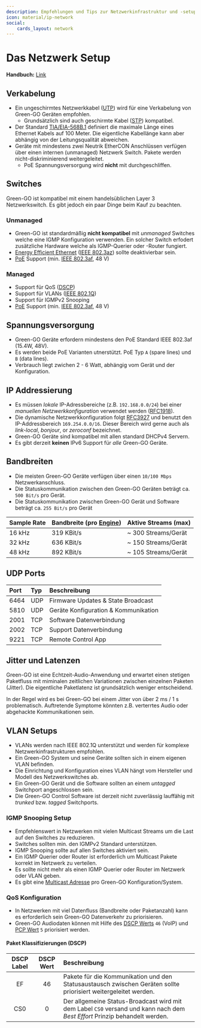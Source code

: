 ```yaml
---
description: Empfehlungen und Tips zur Netzwerkinfrastruktur und -setup
icon: material/ip-network
social:
    cards_layout: network
---
```

# Das Netzwerk Setup

**Handbuch:** [Link](https://manual.greengoconnect.com/en/guides/network/)

## Verkabelung

- Ein ungeschirmtes Netzwerkkabel ([UTP](https://de.wikipedia.org/wiki/Twisted-Pair-Kabel#UTP)) wird für eine Verkabelung von Green-GO Geräten empfohlen.
    - Grundsätzlich sind auch geschirmte Kabel ([STP](https://de.wikipedia.org/wiki/Twisted-Pair-Kabel#STP)) kompatibel. 
- Der Standard [TIA/EIA-568B.1](https://www.csd.uoc.gr/~hy435/material/TIA-EIA-568-B.1.pdf) definiert die maximale Länge eines Ethernet Kabels auf 100 Meter. Die eigentliche Kabellänge kann aber abhängig von der Leitungsqualität abweichen.
- Geräte mit mindestens zwei Neutrik EtherCON Anschlüssen verfügen über einen internen (unmanaged) Netzwerk Switch. Pakete werden nicht-diskriminierend weitergeleitet.
    - PoE Spannungsversorgung wird **nicht** mit durchgeschliffen.

## Switches

Green-GO ist kompatibel mit einem handelsüblichen Layer 3 Netzwerkswitch. Es gibt jedoch ein paar Dinge beim Kauf zu beachten.

### Unmanaged

- Green-GO ist standardmäßig **nicht kompatibel** mit _unmanaged_ Switches welche eine IGMP Konfiguration verwenden. Ein solcher Switch erfodert zusätzliche Hardware welche als IGMP-Querier oder -Router fungiert.
- [Energy Efficient Ethernet](https://de.wikipedia.org/wiki/Energy_Efficient_Ethernet) ([IEEE 802.3az](https://standards.ieee.org/ieee/802.3az/4270/)) sollte deaktivierbar sein.
- [PoE](https://de.wikipedia.org/wiki/Power_over_Ethernet) Support (min. [IEEE 802.3af](https://standards.ieee.org/ieee/802.3af/1090/), 48 V)

### Managed

- Support für QoS ([DSCP](https://de.wikipedia.org/wiki/DiffServ))
- Support für VLANs ([IEEE 802.1Q](https://standards.ieee.org/ieee/802.1Q/6844/))
- Support für IGMPv2 Snooping
- [PoE](https://de.wikipedia.org/wiki/Power_over_Ethernet) Support (min. [IEEE 802.3af](https://standards.ieee.org/ieee/802.3af/1090/), 48 V)

## Spannungsversorgung

- Green-GO Geräte erfordern mindestens den PoE Standard IEEE 802.3af (15.4W, 48V).
- Es werden beide PoE Varianten utnerstützt. PoE Typ `A` (spare lines) und `B` (data lines).
- Verbrauch liegt zwichen 2 - 6 Watt, abhängig vom Gerät und der Konfiguration.

## IP Addressierung

- Es müssen _lokale_ IP-Adressbereiche (z.B. `192.168.0.0/24`) bei einer _manuellen Netzwerkkonfiguration_ verwendet werden ([RFC1918](https://datatracker.ietf.org/doc/html/rfc1918)).
- Die dynamische Netzwerkkonfiguration folgt [RFC3927](https://datatracker.ietf.org/doc/html/rfc3927) und benutzt den IP-Addressbereich `169.254.0.0/16`. Dieser Bereich wird gerne auch als _link-local_, _bonjour_, or _zeroconf_ bezeichnet. 
- Green-GO Geräte sind kompatibel mit allen standard DHCPv4 Servern.
- Es gibt derzeit **keinen** IPv6 Support für _alle_ Green-GO Geräte.

## Bandbreiten

- Die meisten Green-GO Geräte verfügen über einen `10/100 Mbps` Netzwerkanschluss.
- Die Statuskommunikation zwischen den Green-GO Geräten beträgt ca. `500 Bit/s` pro Gerät.
- Die Statuskommunikation zwischen Green-GO Gerät und Software beträgt ca. `255 Bit/s` pro Gerät

| Sample Rate | Bandbreite (pro [Engine](https://manual.greengoconnect.com/en/glossary/#green-go-engine)) | Aktive Streams (max) |
| :-- | :-- | :-- |
| 16 kHz | 319 KBit/s | ~ 300 Streams/Gerät |
| 32 kHz | 636 KBit/s | ~ 150 Streams/Gerät |
| 48 kHz | 892 KBit/s | ~ 105 Streams/Gerät |

## UDP Ports

| Port | Typ | Beschreibung |
| :-- | :-- | :-- |
| 6464 | UDP | Firmware Updates & State Broadcast |
| 5810 | UDP | Geräte Konfiguration & Kommunikation |
| 2001 | TCP | Software Datenverbindung |
| 2002 | TCP | Support Datenverbindung |
| 9221 | TCP | Remote Control App |

## Jitter und Latenzen

Green-GO ist eine Echtzeit-Audio-Anwendung und erwartet einen stetigen Paketfluss mit miminalen zeitlichen Variationen zwischen einzelnen Paketen (Jitter). Die eigentliche Paketlatenz ist grundsätzlich weniger entscheidend.

In der Regel wird es bei Green-GO bei einem Jitter von über 2 ms / 1 s problematisch. Auftretende Symptome könnten z.B. verterrtes Audio oder abgehackte Kommunikationen sein.

## VLAN Setups

- VLANs werden nach IEEE 802.1Q unterstützt und werden für komplexe Netzwerkinfrastrukturen empfohlen.
- Ein Green-GO System und seine Geräte sollten sich in einem eigenen VLAN befinden.
- Die Einrichtung und Konfiguration eines VLAN hängt vom Hersteller und Modell des Netzwerkswitches ab.
- Ein Green-GO Gerät und die Software sollten an einem _untagged_ Switchport angeschlossen sein.
- Die Green-GO Control Software ist derzeit nicht zuverlässig lauffähig mit _trunked_ bzw. _tagged_ Switchports.

### IGMP Snooping Setup

- Empfehlenswert in Netzwerken mit vielen Multicast Streams um die Last auf den Switches zu reduzieren.
- Switches sollten min. den IGMPv2 Standard unterstützen.
- IGMP Snooping sollte auf allen Switches aktiviert sein.
- Ein IGMP Querier oder Router ist erforderlich um Multicast Pakete korrekt im Netzwerk zu verteilen.
- Es sollte nicht mehr als einen IGMP Querier oder Router im Netzwerk oder VLAN geben.
- Es gibt eine [Multicast Adresse](https://manual.greengoconnect.com/en/software/views/config/#config-settings) pro Green-GO Konfiguration/System.

### QoS Konfiguration

- In Netzwerken mit viel Datenfluss (Bandbreite oder Paketanzahl) kann es erforderlich sein Green-GO Datenverkehr zu priorisieren.
- Green-GO Audiodaten können mit Hilfe des [DSCP Werts](https://de.wikipedia.org/wiki/DiffServ) `46` (VoIP) und [PCP Wert](https://de.wikipedia.org/wiki/IEEE_802.1p) `5` priorisiert werden.

#### Paket Klassifizierungen (DSCP)

| DSCP Label | DSCP Wert | Beschreibung |
| :-: | :-: | :-- |
| EF | 46 | Pakete für die Kommunikation und den Statusaustausch zwischen Geräten sollte priorisiert weitergeleitet werden. |
| CS0 | 0 | Der allgemeine Status-Broadcast wird mit dem Label `CS0` versand und kann nach dem _Best Effort_ Prinzip behandelt werden. |